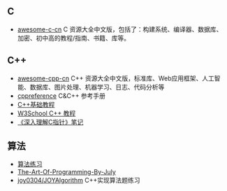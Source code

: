 ## C
- [awesome-c-cn](https://github.com/jobbole/awesome-c-cn) C 资源大全中文版，包括了：构建系统、编译器、数据库、加密、初中高的教程/指南、书籍、库等。

## C++
- [awesome-cpp-cn](https://github.com/jobbole/awesome-cpp-cn) C++ 资源大全中文版，标准库、Web应用框架、人工智能、数据库、图片处理、机器学习、日志、代码分析等
- [cppreference](http://zh.cppreference.com/w/%E9%A6%96%E9%A1%B5) C&C++ 参考手册
- [C++基础教程](http://c.biancheng.net/cpp/biancheng/cpp/rumen/)
- [W3School C++ 教程](https://wizardforcel.gitbooks.io/w3school-cpp/content/)
- [《深入理解C指针》笔记](https://laoshuterry.gitbooks.io/noteofcpointer/content/Chapter01.html)

## 算法
- [算法练习](https://github.com/loyinglin/Codeforces)
- [The-Art-Of-Programming-By-July](https://github.com/julycoding/The-Art-Of-Programming-By-July)
- [joy0304/JOYAlgorithm](https://github.com/joy0304/JOYAlgorithm) C++实现算法题练习
